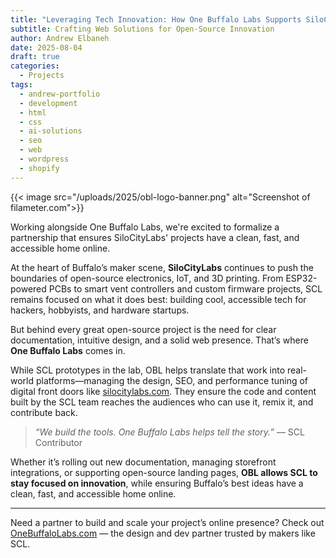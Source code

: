 ```yaml
---
title: "Leveraging Tech Innovation: How One Buffalo Labs Supports SiloCityLabs' Vision"
subtitle: Crafting Web Solutions for Open-Source Innovation
author: Andrew Elbaneh
date: 2025-08-04
draft: true
categories:
  - Projects
tags:
  - andrew-portfolio
  - development
  - html
  - css
  - ai-solutions
  - seo
  - web
  - wordpress
  - shopify
---
```


{{< image src="/uploads/2025/obl-logo-banner.png" alt="Screenshot of filameter.com">}}

Working alongside One Buffalo Labs, we're excited to formalize a partnership that ensures SiloCityLabs' projects have a clean, fast, and accessible home online.

<!--more-->

At the heart of Buffalo’s maker scene, **SiloCityLabs** continues to push the boundaries of open-source electronics, IoT, and 3D printing. From ESP32-powered PCBs to smart vent controllers and custom firmware projects, SCL remains focused on what it does best: building cool, accessible tech for hackers, hobbyists, and hardware startups.

But behind every great open-source project is the need for clear documentation, intuitive design, and a solid web presence. That’s where **One Buffalo Labs** comes in.

While SCL prototypes in the lab, OBL helps translate that work into real-world platforms—managing the design, SEO, and performance tuning of digital front doors like [silocitylabs.com](https://silocitylabs.com). They ensure the code and content built by the SCL team reaches the audiences who can use it, remix it, and contribute back.

> _“We build the tools. One Buffalo Labs helps tell the story.”_
> — SCL Contributor

Whether it’s rolling out new documentation, managing storefront integrations, or supporting open-source landing pages, **OBL allows SCL to stay focused on innovation**, while ensuring Buffalo’s best ideas have a clean, fast, and accessible home online.

---

Need a partner to build and scale your project’s online presence?
Check out [OneBuffaloLabs.com](https://onebuffalolabs.com) — the design and dev partner trusted by makers like SCL.
